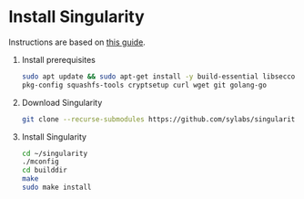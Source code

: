 # Install Singularity

Instructions are based on [this guide](https://singularity-tutorial.github.io/01-installation/).

1. Install prerequisites

   ```sh
   sudo apt update && sudo apt-get install -y build-essential libseccomp-dev \
   pkg-config squashfs-tools cryptsetup curl wget git golang-go
   ```

<!-- 2. Install GO

   ```sh
   wget https://dl.google.com/go/go1.13.linux-amd64.tar.gz 
   sudo tar --directory=/usr/local -xzvf go1.13.linux-amd64.tar.gz
   export PATH=/usr/local/go/bin:$PATH
   rm go1.13.linux-amd64.tar.gz
   ``` -->

   <!-- **Reload the shell** by typing in `bash` or `zsh`, based on your shell. -->

2. Download Singularity

   ```sh
   git clone --recurse-submodules https://github.com/sylabs/singularity.git ~/singularity
   ```

4. Install Singularity

   ```sh
   cd ~/singularity
   ./mconfig
   cd builddir
   make
   sudo make install
   ```